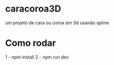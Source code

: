 # caracoroa3D
um projeto de cara ou coroa em 3d usando spline

# Como rodar

1 - npm install
2 - npm run dev
